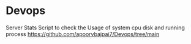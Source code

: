 # Devops
Server Stats Script to check the Usage of system cpu disk and running process
https://github.com/apoorvbajpai7/Devops/tree/main
